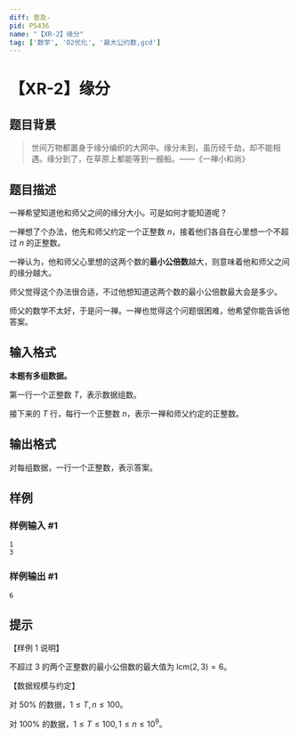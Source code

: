 ```yaml
---
diff: 普及-
pid: P5436
name: "【XR-2】缘分"
tag: ['数学', 'O2优化', '最大公约数,gcd']
---
```

# 【XR-2】缘分
## 题目背景

> 世间万物都置身于缘分编织的大网中。缘分未到，虽历经千劫，却不能相遇。缘分到了，在草原上都能等到一艘船。——《一禅小和尚》
## 题目描述

一禅希望知道他和师父之间的缘分大小。可是如何才能知道呢？

一禅想了个办法，他先和师父约定一个正整数 $n$，接着他们各自在心里想一个不超过 $n$ 的正整数。

一禅认为，他和师父心里想的这两个数的**最小公倍数**越大，则意味着他和师父之间的缘分越大。

师父觉得这个办法很合适，不过他想知道这两个数的最小公倍数最大会是多少。

师父的数学不太好，于是问一禅。一禅也觉得这个问题很困难，他希望你能告诉他答案。
## 输入格式

**本题有多组数据。**

第一行一个正整数 $T$，表示数据组数。

接下来的 $T$ 行，每行一个正整数 $n$，表示一禅和师父约定的正整数。
## 输出格式

对每组数据，一行一个正整数，表示答案。
## 样例

### 样例输入 #1
```
1
3

```
### 样例输出 #1
```
6

```
## 提示

【样例 $1$ 说明】

不超过 $3$ 的两个正整数的最小公倍数的最大值为 $\mathrm{lcm}(2,3) = 6$。

【数据规模与约定】

对 $50\%$ 的数据，$1 \le T,n \le 100$。

对 $100\%$ 的数据，$1 \le T \le 100, 1 \le n \le 10^9$。
